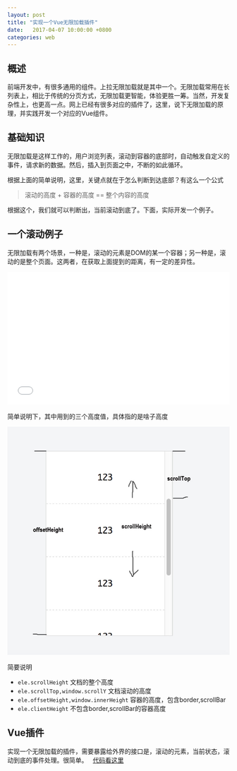 ```yaml
---
layout: post
title: "实现一个Vue无限加载插件"
date:   2017-04-07 10:00:00 +0800
categories: web
---
```


## 概述
前端开发中，有很多通用的组件。上拉无限加载就是其中一个。无限加载常用在长列表上，相比于传统的分页方式，无限加载更智能，体验更胜一筹。当然，开发复杂性上，也更高一点。网上已经有很多对应的插件了，这里，说下无限加载的原理，并实践开发一个对应的Vue组件。

## 基础知识
无限加载是这样工作的，用户浏览列表，滚动到容器的底部时，自动触发自定义的事件，请求新的数据。然后，插入到页面之中，不断的如此循环。

根据上面的简单说明，这里，关键点就在于怎么判断到达底部？有这么一个公式

> 滚动的高度 + 容器的高度 == 整个内容的高度

根据这个，我们就可以判断出，当前滚动到底了。下面，实际开发一个例子。

## 一个滚动例子
无限加载有两个场景，一种是，滚动的元素是DOM的某一个容器；另一种是，滚动的是整个页面。这两者，在获取上面提到的距离，有一定的差异性。

<iframe width="100%" height="300" src="//jsrun.pro/D9kKp/embedded/all/light/" allowfullscreen="allowfullscreen" frameborder="0"></iframe>

简单说明下，其中用到的三个高度值，具体指的是啥子高度

![图片](/static/assert/imgs/is.jpg)

简要说明

+ `ele.scrollHeight` 文档的整个高度
+ `ele.scrollTop,window.scrollY` 文档滚动的高度
+ `ele.offsetHeight,window.innerHeight` 容器的高度，包含border,scrollBar
+ `ele.clientHeight`  不包含border,scrollBar的容器高度

## Vue插件
实现一个无限加载的插件，需要暴露给外界的接口是，滚动的元素，当前状态，滚动到底的事件处理。很简单。
 
[代码看这里](https://github.com/aaronzjc/Personal_Toys/tree/master/BlogDemos/InfiniteScroll)
